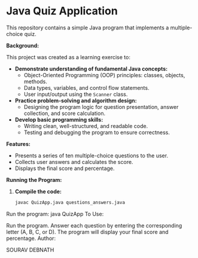 # Java Quiz Application

This repository contains a simple Java program that implements a multiple-choice quiz. 

**Background:**

This project was created as a learning exercise to:

* **Demonstrate understanding of fundamental Java concepts:** 
    * Object-Oriented Programming (OOP) principles: classes, objects, methods.
    * Data types, variables, and control flow statements.
    * User input/output using the `Scanner` class.
* **Practice problem-solving and algorithm design:** 
    * Designing the program logic for question presentation, answer collection, and score calculation.
* **Develop basic programming skills:** 
    * Writing clean, well-structured, and readable code.
    * Testing and debugging the program to ensure correctness.

**Features:**

* Presents a series of ten multiple-choice questions to the user.
* Collects user answers and calculates the score.
* Displays the final score and percentage.

**Running the Program:**

1. **Compile the code:**
   ```bash
   javac QuizApp.java questions_answers.java
Run the program:
java QuizApp
To Use:

Run the program.
Answer each question by entering the corresponding letter (A, B, C, or D).
The program will display your final score and percentage.
Author:

SOURAV DEBNATH
